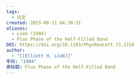 ```yaml
---
tags:
  - 论文
created: 2023-08-11 04:30:31
aliases:
  - Lieb (1994)
  - Flux Phase of the Half-Filled Band
DOI: https://doi.org/10.1103/PhysRevLett.73.2158
author:
  - "[[Elliott H. Lieb]]"
年份: "1994"
原标题: Flux Phase of the Half-Filled Band
---
```


